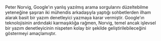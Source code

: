 Peter Norvig, Google'ın yanlış yazılmış arama sorgularını düzeltebilme yeteneğine şaşıran iki mühendis arkadaşıyla yaptığı sohbetlerden ilham alarak basit bir yazım denetleyici yazmaya karar vermiştir. Google'ın teknolojisinin ardındaki karmaşıklığa rağmen, Norvig, temel ancak işlevsel bir yazım denetleyicinin nispeten kolay bir şekilde geliştirilebileceğini göstermeyi amaçlamıştır.

